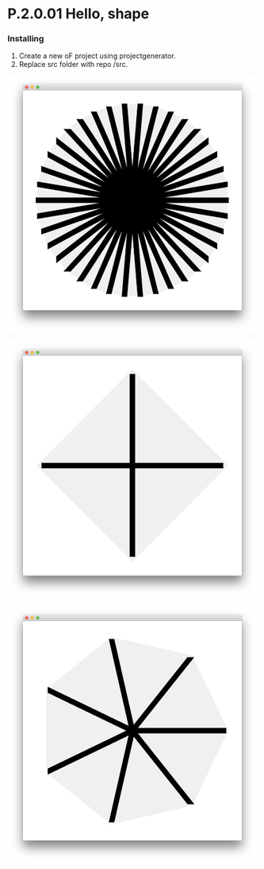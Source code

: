 # P.2.0.01 Hello, shape
### Installing

1. Create a new oF project using projectgenerator. 
2. Replace src folder with repo /src.

![project screenshot](https://raw.githubusercontent.com/barrylachapelle/oFGenerativeDesign/master/img/p2001/1.png)

![project screenshot](https://raw.githubusercontent.com/barrylachapelle/oFGenerativeDesign/master/img/p2001/2.png)

![project screenshot](https://raw.githubusercontent.com/barrylachapelle/oFGenerativeDesign/master/img/p2001/3.png)


